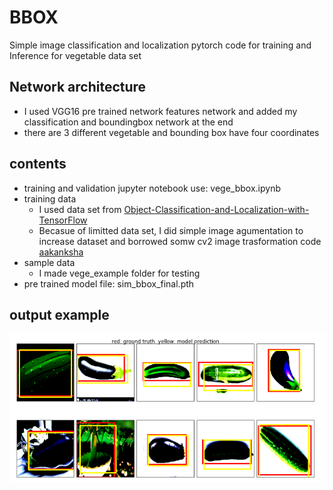 # BBOX
Simple image classification and localization pytorch code for training and Inference for vegetable data set
## Network architecture
  - I used VGG16 pre trained network features network and added my classification and boundingbox network at the end
  - there are 3 different vegetable and bounding box have four coordinates
## contents
  - training and validation jupyter notebook use: vege_bbox.ipynb
  - training data 
    - I used data set from 
    [Object-Classification-and-Localization-with-TensorFlow](https://github.com/MuhammedBuyukkinaci/Object-Classification-and-Localization-with-TensorFlow.git)
    - Becasue of limitted data set, I did simple image agumentation to increase dataset and borrowed somw cv2 image trasformation code
    [aakanksha](https://jovian.ml/aakanksha-ns)
  - sample data
    - I made vege_example folder for testing
  - pre trained model file: sim_bbox_final.pth
## output example  
  ![see output of trained network bounding box](bounding_box.png)

